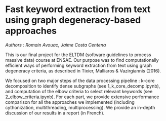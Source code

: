 # Fast keyword extraction from text using graph degeneracy-based approaches

*Authors : Romain Avouac, Jaime Costa Centena*

This is our final project for the ELTDM (software guidelines to process massive data) course at ENSAE. Our purpose was to find computationally efficient ways of performing keyword extraction from text using graph degeneracy criteria, as described in Tixier, Malliaros & Vazirgiannis (2016). 

We focused on two major steps of the data processing pipeline : k-core decomposition to identify dense subgraphs (see 1_k_core_decomp.ipynb), and computation of the elbow criteria to select relevant keywords (see 2_elbow_criteria.ipynb). For each part, we provide extensive performance comparison for all the approaches we implemented (including cythonization, multithreading, multiprocessing). We provide an in-depth discussion of our results in a report (in French).
